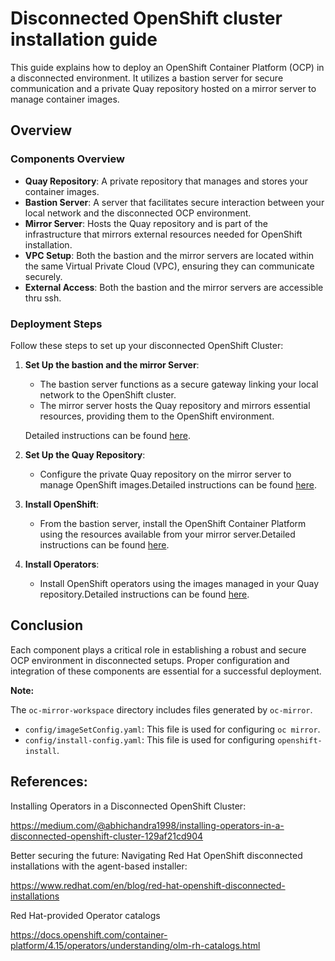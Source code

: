 # Disconnected OpenShift cluster installation guide

This guide explains how to deploy an OpenShift Container Platform (OCP) in a disconnected environment. It utilizes a bastion server for secure communication and a private Quay repository hosted on a mirror server to manage container images.

## Overview

### Components Overview

- **Quay Repository**: A private repository that manages and stores your container images.
- **Bastion Server**: A server that facilitates secure interaction between your local network and the disconnected OCP environment.
- **Mirror Server**: Hosts the Quay repository and is part of the infrastructure that mirrors external resources needed for OpenShift installation.
- **VPC Setup**: Both the bastion and the mirror servers are located within the same Virtual Private Cloud (VPC), ensuring they can communicate securely.
- **External Access**: Both the bastion and the mirror servers are accessible thru ssh.

### Deployment Steps

Follow these steps to set up your disconnected OpenShift Cluster:

1. **Set Up the bastion and the mirror Server**:
   - The bastion server functions as a secure gateway linking your local network to the OpenShift cluster. 
   - The mirror server hosts the Quay repository and mirrors essential resources, providing them to the OpenShift environment.
  
   Detailed instructions can be found [here](https://github.com/opdev/disconnectedOCPdemo/tree/main/bastion).


2. **Set Up the Quay Repository**:
   - Configure the private Quay repository on the mirror server to manage OpenShift images.Detailed instructions can be found [here](https://github.com/opdev/disconnectedOCPdemo/blob/main/doc/quay-registry-installation.md).

3. **Install OpenShift**:
   - From the bastion server, install the OpenShift Container Platform using the resources available from your mirror server.Detailed instructions can be found [here](https://github.com/opdev/disconnectedOCPdemo/blob/main/doc/disconnectedOCP-installation.md).

4. **Install Operators**:
   - Install OpenShift operators using the images managed in your Quay repository.Detailed instructions can be found [here](https://github.com/rocrisp/dell).

## Conclusion

Each component plays a critical role in establishing a robust and secure OCP environment in disconnected setups. Proper configuration and integration of these components are essential for a successful deployment.

**Note:** 

The `oc-mirror-workspace` directory includes files generated by `oc-mirror`.

- `config/imageSetConfig.yaml`: This file is used for configuring `oc mirror`.
- `config/install-config.yaml`: This file is used for configuring `openshift-install`.

## References:

Installing Operators in a Disconnected OpenShift Cluster:

https://medium.com/@abhichandra1998/installing-operators-in-a-disconnected-openshift-cluster-129af21cd904

Better securing the future: Navigating Red Hat OpenShift disconnected installations with the agent-based installer:

https://www.redhat.com/en/blog/red-hat-openshift-disconnected-installations

Red Hat-provided Operator catalogs

https://docs.openshift.com/container-platform/4.15/operators/understanding/olm-rh-catalogs.html


